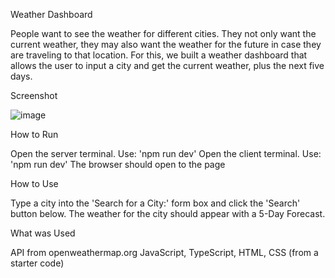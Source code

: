 Weather Dashboard

People want to see the weather for different cities. They not only want the current weather, they may also want the weather for the future in case they are traveling to that location. 
For this, we built a weather dashboard that allows the user to input a city and get the current weather, plus the next five days.

Screenshot

![image](https://github.com/user-attachments/assets/4797853a-794c-469e-8934-c0cdeededfa9)

How to Run

Open the server terminal. Use: 'npm run dev'
Open the client terminal. Use: 'npm run dev'
The browser should open to the page

How to Use

Type a city into the 'Search for a City:' form box and click the 'Search' button below.
The weather for the city should appear with a 5-Day Forecast.

What was Used

API from openweathermap.org
JavaScript, TypeScript, HTML, CSS (from a starter code)
